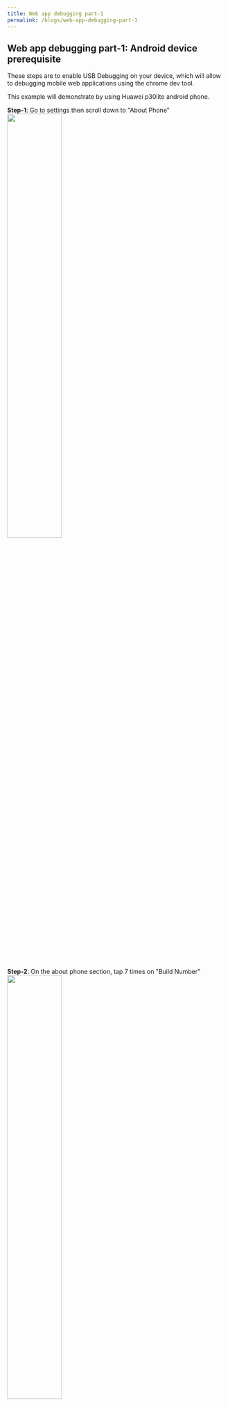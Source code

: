 ```yaml
---
title: Web app debugging part-1
permalink: /blogs/web-app-debugging-part-1
---
```


## Web app debugging part-1: Android device prerequisite

These steps are to enable USB Debugging on your device, which will allow to debugging mobile web applications using the chrome dev tool.

This example will demonstrate by using Huawei p30lite android phone.

**Step-1**: Go to settings then scroll down to "About Phone"
<img src="../assets/img/2022-10-22-Web-app-debugging-part-1/1.png" width="50%">

**Step-2**: On the about phone section, tap 7 times on "Build Number"
<img src="../assets/img/2022-10-22-Web-app-debugging-part-1/2.png" width="50%">

**Step-3**: The Developer option is now enabled, you will see the text "you are now a developer"
<img src="../assets/img/2022-10-22-Web-app-debugging-part-1/3.png" width="50%">

**Step-4**: Go to the settings and then scroll down and tap on "System and updates"
<img src="../assets/img/2022-10-22-Web-app-debugging-part-1/4.png" width="50%">

**Step-5**: Scroll down to the developer options
<img src="../assets/img/2022-10-22-Web-app-debugging-part-1/5.png" width="50%">

**Step-6**: Turn the developer option toggle to "on"
<img src="../assets/img/2022-10-22-Web-app-debugging-part-1/6.png" width="50%">

**Step-7**: Scroll down to the debugging section and turn on the toggle
<img src="../assets/img/2022-10-22-Web-app-debugging-part-1/6.png" width="50%">
